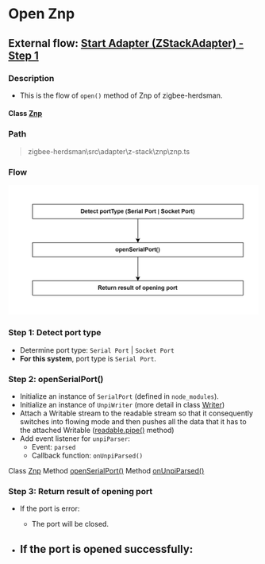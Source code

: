 # Open Znp 

## External flow: [Start Adapter (ZStackAdapter) - Step 1](5_3_4_3_start_adapter_(zstackadapter).md#step-1-open-znp)

### Description
- This is the flow of `open()` method of Znp of zigbee-herdsman.

#### Class [Znp](...)

### Path
> zigbee-herdsman\src\adapter\z-stack\znp\znp.ts

### Flow

<img src="../images/5_3_4_3_1_open_znp.png" width="550"/>

### Step 1: Detect port type
- Determine port type: `Serial Port` | `Socket Port`
- **For this system**, port type is `Serial Port`.

### Step 2: openSerialPort()
- Initialize an instance of `SerialPort` (defined in `node_modules`).
- Initialize an instance of `UnpiWriter` (more detail in class [Writer]())
- Attach a Writable stream to the readable stream so that it consequently switches into flowing mode and then pushes all the data that it has to the attached Writable ([readable.pipe()](https://www.geeksforgeeks.org/node-js-stream-readable-pipe-method/) method)
- Add event listener for `unpiParser`:
  - Event: `parsed`
  - Callback function: `onUnpiParsed()`

Class [Znp]()
Method [openSerialPort()]()
Method [onUnpiParsed()]()

### Step 3: Return result of opening port
- If the port is error:
  - The port will be closed.

- If the port is opened successfully:
  - 